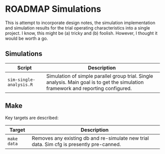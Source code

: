 # ROADMAP Simulations

This is attempt to incorporate design notes, the simulation implementation and simulation results for the trial operating characteristics into a single project.
I know, this might be (a) tricky and (b) foolish.
However, I thought it would be worth a go.

## Simulations

| Script  | Description  |
|---------------------------|--------|
| `sim-single-analysis.R`        | Simulation of simple parallel group trial.  Single analysis. Main goal is to get the simulation framework and reporting configured. |

## Make

Key targets are described:

| Target  | Description  |
|---------------|--------|
| `make data`  | Removes any existing db and re-simulate new trial data. Sim cfg is presently pre-canned. |



